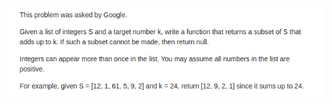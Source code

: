 ![alt text](https://github.com/vitorandrietta/Programming-Problems/blob/master/problems_images/k_subset_sum.png)
